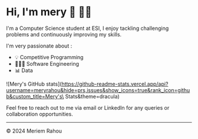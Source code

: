 # Hi, I'm mery 🎀 👋🏻 

I'm a Computer Science student at ESI, I enjoy tackling challenging problems and continuously improving my skills. 

I'm very passionate about : 
- 💡 Competitive Programming
- 👩🏻‍💻 Software Engineering
- 📊 Data


![Mery's GitHub stats](https://github-readme-stats.vercel.app/api?username=meryrahou&hide=prs,issues&show_icons=true&rank_icon=github&custom_title=Mery's\ Stats&theme=dracula)


Feel free to reach out to me via email or LinkedIn for any queries or collaboration opportunities.

---
© 2024 Meriem Rahou
